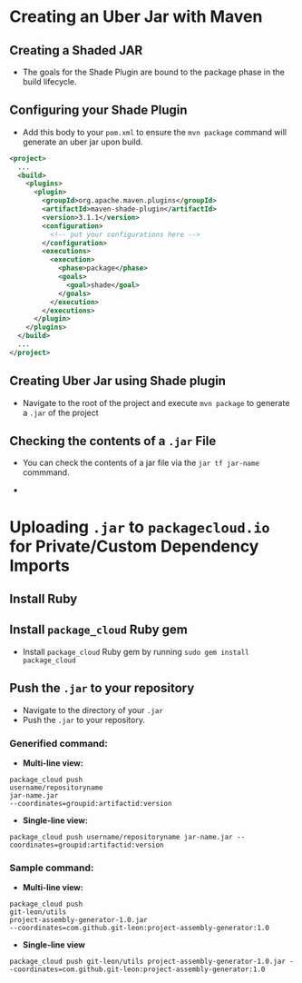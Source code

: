 # Creating an Uber Jar with Maven
## Creating a Shaded JAR
* The goals for the Shade Plugin are bound to the package phase in the build lifecycle.

## Configuring your Shade Plugin
* Add this body to your `pom.xml` to ensure the `mvn package` command will generate an uber jar upon build.

```xml
<project>
  ...
  <build>
    <plugins>
      <plugin>
        <groupId>org.apache.maven.plugins</groupId>
        <artifactId>maven-shade-plugin</artifactId>
        <version>3.1.1</version>
        <configuration>
          <!-- put your configurations here -->
        </configuration>
        <executions>
          <execution>
            <phase>package</phase>
            <goals>
              <goal>shade</goal>
            </goals>
          </execution>
        </executions>
      </plugin>
    </plugins>
  </build>
  ...
</project>
```

## Creating Uber Jar using Shade plugin
* Navigate to the root of the project and execute `mvn package` to generate a `.jar` of the project

## Checking the contents of a `.jar` File
* You can check the contents of a jar file via the `jar tf jar-name` commmand.


-
# Uploading `.jar` to `packagecloud.io` for Private/Custom Dependency Imports
## Install Ruby

## Install `package_cloud` Ruby gem
* Install `package_cloud` Ruby gem by running `sudo gem install package_cloud `

## Push the `.jar` to your repository
* Navigate to the directory of your `.jar`
* Push the `.jar` to your repository.



### Generified command:
* **Multi-line view:**

```
package_cloud push
username/repositoryname
jar-name.jar
--coordinates=groupid:artifactid:version
```

* **Single-line view:**

```
package_cloud push username/repositoryname jar-name.jar --coordinates=groupid:artifactid:version
```


### Sample command:
* **Multi-line view:**

```
package_cloud push
git-leon/utils
project-assembly-generator-1.0.jar
--coordinates=com.github.git-leon:project-assembly-generator:1.0
```

* **Single-line view**

```
package_cloud push git-leon/utils project-assembly-generator-1.0.jar --coordinates=com.github.git-leon:project-assembly-generator:1.0
```
